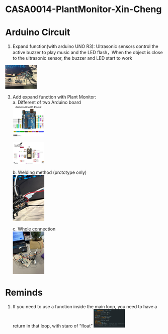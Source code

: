 # CASA0014-PlantMonitor-Xin-Cheng

# Arduino Circuit
1. Expand function(with arduino UNO R3): Ultrasonic sensors control the active buzzer to play music and the LED flash，When the object is close to the ultrasonic sensor, the buzzer and LED start to work
<img src="https://github.com/zczqxc5/CASA0014-plant-monitor-Xin-Cheng/blob/main/pictures/598b7b9bd06c72aa865ef5839df9fe1.jpg" width="100px">


3. Add expand function with Plant Monitor: <br>
   a. Different of two Arduino board <br>
   <img src="https://github.com/zczqxc5/CASA0014-plant-monitor-Xin-Cheng/blob/main/pictures/37b0e000830f1fdc959db474eea3fc8.png" width="100px">

   <img src="https://github.com/zczqxc5/CASA0014-plant-monitor-Xin-Cheng/blob/main/pictures/b0fc1a147b849f3fdf48bb5e58b6b69.png" width="100px">

   
   b. Welding method (prototype only)<br>
   <img src="https://github.com/zczqxc5/CASA0014-plant-monitor-Xin-Cheng/blob/main/pictures/195559164985fe32466b3c4b619cec1.jpg" width="100px">
   
   c. Whole connection<br>
   <img src="https://github.com/zczqxc5/CASA0014-plant-monitor-Xin-Cheng/blob/main/pictures/7a7cc263fc17feafa366a0c61c7ca0d.jpg" width="100px">

# Reminds
1. If you need to use a function inside the main loop, you need to have a return in that loop, with staro of “float”
   <img src="https://github.com/zczqxc5/CASA0014-plant-monitor-Xin-Cheng/blob/main/pictures/image.png" width="100px">


